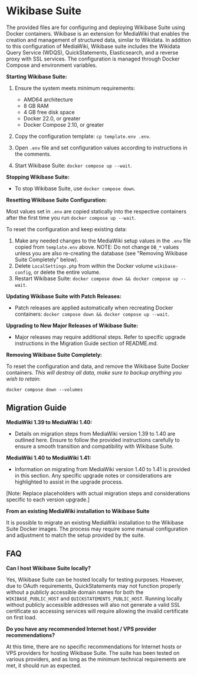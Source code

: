 # Wikibase Suite

The provided files are for configuring and deploying Wikibase Suite using Docker containers. Wikibase is an extension for MediaWiki that enables the creation and management of structured data, similar to Wikidata. In addition to this configuration of MediaWiki, Wikibase suite includes the Wikidata Query Service (WDQS), QuickStatements, Elasticsearch, and a reverse proxy with SSL services. The configuration is managed through Docker Compose and environment variables.

**Starting Wikibase Suite:**

1. Ensure the system meets minimum requirements:

    - AMD64 architecture
    - 8 GB RAM
    - 4 GB free disk space
    - Docker 22.0, or greater
    - Docker Compose 2.10, or greater

2. Copy the configuration template: `cp template.env .env`.
3. Open `.env` file and set configuration values according to instructions in the comments.
4. Start Wikibase Suite: `docker compose up --wait`.

**Stopping Wikibase Suite:**

- To stop Wikibase Suite, use `docker compose down`.

**Resetting Wikibase Suite Configuration:**

Most values set in `.env` are copied statically into the respective containers after the first time you run `docker compose up --wait`.

To reset the configuration and keep existing data:

1. Make any needed changes to the MediaWiki setup values in the `.env` file copied from `template.env` above. NOTE: Do not change `DB_*` values unless you are also re-creating the database (see "Removing Wikibase Suite Completely" below).
2. Delete `LocalSettings.php` from within the Docker volume `wikibase-config`, or delete the entire volume.
3. Restart Wikibase Suite: `docker compose down && docker compose up --wait`.

**Updating Wikibase Suite with Patch Releases:**

- Patch releases are applied automatically when recreating Docker containers: `docker compose down && docker compose up --wait`.

**Upgrading to New Major Releases of Wikibase Suite:**

- Major releases may require additional steps. Refer to specific upgrade instructions in the Migration Guide section of README.md.

**Removing Wikibase Suite Completely:**

To reset the configuration and data, and remove the Wikibase Suite Docker containers. *This will destroy all data, make sure to backup anything you wish to retain*:

`docker compose down --volumes`

## Migration Guide

**MediaWiki 1.39 to MediaWiki 1.40:**

- Details on migration steps from MediaWiki version 1.39 to 1.40 are outlined here. Ensure to follow the provided instructions carefully to ensure a smooth transition and compatibility with Wikibase Suite.

**MediaWiki 1.40 to MediaWiki 1.41:**

- Information on migrating from MediaWiki version 1.40 to 1.41 is provided in this section. Any specific upgrade notes or considerations are highlighted to assist in the upgrade process.

[Note: Replace placeholders with actual migration steps and considerations specific to each version upgrade.]

**From an existing MediaWiki installation to Wikibase Suite**

It is possible to migrate an existing MediaWiki installation to the Wikibase Suite Docker images. The process may require some manual configuration and adjustment to match the setup provided by the suite.

## FAQ

**Can I host Wikibase Suite locally?**

Yes, Wikibase Suite can be hosted locally for testing purposes. However, due to OAuth requirements, QuickStatements may not function properly without a publicly accessible domain names for both the `WIKIBASE_PUBLIC_HOST` and `QUICKSTATEMENTS_PUBLIC_HOST`. Running locally without publicly accessible addresses will also not generate a valid SSL certificate so accessing services will require allowing the invalid certificate on first load.

**Do you have any recommended Internet host / VPS provider recommendations?**

At this time, there are no specific recommendations for Internet hosts or VPS providers for hosting Wikibase Suite. The suite has been tested on various providers, and as long as the minimum technical requirements are met, it should run as expected.
